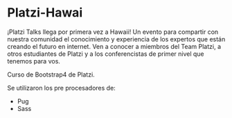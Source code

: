 # Platzi-Hawai
¡Platzi Talks llega por primera vez a Hawaii! Un evento para compartir con nuestra comunidad el conocimiento y experiencia de los expertos que están creando el futuro en internet. Ven a conocer a miembros del Team Platzi, a otros estudiantes de Platzi y a los conferencistas de primer nivel que tenemos para vos. 

Curso de Bootstrap4 de Platzi.

Se utilizaron los pre procesadores de: 
* Pug
* Sass
